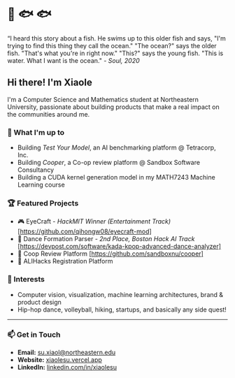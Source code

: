 # 🌊 🐟 🐟 
“I heard this story about a fish. He swims up to this older fish and says, "I'm trying to find this thing they call the ocean." "The ocean?" says the older fish. "That's what you're in right now." "This?" says the young fish. "This is water. What I want is the ocean." - *Soul, 2020*

## Hi there! I'm Xiaole 
I'm a Computer Science and Mathematics student at Northeastern University, passionate about building products that make a real impact on the communities around me.

### 🌱 What I'm up to

- Building *Test Your Model*, an AI benchmarking platform @ Tetracorp, Inc. 
- Building *Cooper*, a Co-op review platform @ Sandbox Software Consultancy
- Building a CUDA kernel generation model in my MATH7243 Machine Learning course

### 🏆 Featured Projects

- 🎮 EyeCraft - *HackMIT Winner (Entertainment Track)* [https://github.com/qihongw08/eyecraft-mod]
- 💃 Dance Formation Parser - *2nd Place, Boston Hack AI Track* [https://devpost.com/software/kada-kpop-advanced-dance-analyzer]
- 💼 Coop Review Platform [https://github.com/sandboxnu/cooper]
- 🎯 ALIHacks Registration Platform 

### 🎯 Interests
- Computer vision, visualization, machine learning architectures, brand & product design
- Hip-hop dance, volleyball, hiking, startups, and basically any side quest! 
---
### 📫 Get in Touch
- **Email:** su.xiaol@northeastern.edu
- **Website:** [xiaolesu.vercel.app](https://xiaolesu.vercel.app/)
- **LinkedIn:** [linkedin.com/in/xiaolesu](https://linkedin.com/in/xiaolesu/)


